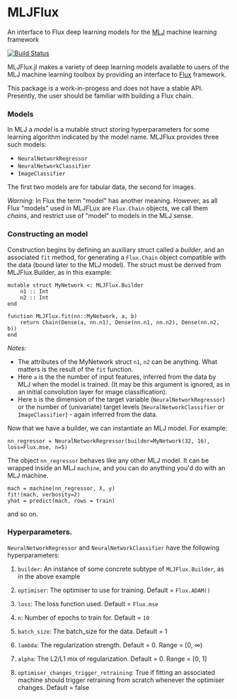 # MLJFlux 

An interface to Flux deep learning models for the [MLJ](https://github.com/alan-turing-institute/MLJ.jl) machine learning framework

[![Build Status](https://travis-ci.com/alan-turing-institute/MLJFlux.svg?branch=master)](https://travis-ci.com/alan-turing-institute/MLJFlux.jl)

MLJFlux.jl makes a variety of deep learning models available to users
of the MLJ machine learning toolbox by providing an interface to
[Flux](https://github.com/FluxML/Flux.jl) framework.

This package is a work-in-progess and does not have a stable
API. Presently, the user should be familiar with building a Flux
chain.

### Models

In MLJ a *model* is a mutable struct storing hyperparameters for some learning algorithm indicated by the model name. MLJFlux provides three such models:

- `NeuralNetworkRegressor`
- `NeuralNetworkClassifier`
- `ImageClassifier`

The first two models are for tabular data, the second for images.

*Warning:* In Flux the term "model" has another meaning. However, as all
Flux "models" used in MLJFLux are `Flux.Chain` objects, we call them
*chains*, and restrict use of "model" to models in the MLJ sense.


### Constructing an model

Construction begins by defining an auxiliary struct called a
*builder*, and an associated `fit` method, for generating a
`Flux.Chain` object compatible with the data (bound later to the MLJ
model). The struct must be derived from MLJFlux.Builder, as in this
example:

```
mutable struct MyNetwork <: MLJFlux.Builder
    n1 :: Int
    n2 :: Int
end

function MLJFlux.fit(nn::MyNetwork, a, b)
    return Chain(Dense(a, nn.n1), Dense(nn.n1, nn.n2), Dense(nn.n2, b))
end
```

*Notes:*

- The attributes of the MyNetwork struct `n1`, `n2` can be anything. What matters is the result of the `fit` function.
- Here `a` is the the number of input features, inferred from
  the data by MLJ when the model is trained. (It may be this argument is ignored, as in an
  initial convolution layer for image classification).
- Here `b` is the dimension of the target variable
  (`NeuralNetworkRegressor`) or the number of (univariate) target
   levels (`NeuralNetworkClassifier` or `ImageClassifier`) - again inferred from the data. 

Now that we have a builder, we can instantiate an MLJ model. For example:

```
nn_regressor = NeuralNetworkRegressor(builder=MyNetwork(32, 16), loss=Flux.mse, n=5)
```

The object `nn_regressor` behaves like any other MLJ model. It can be wrapped inside an MLJ `machine`, and you can do anything you'd do with
an MLJ machine.

```
mach = machine(nn_regressor, X, y)
fit!(mach, verbosity=2)
yhat = predict(mach, rows = train)
```
and so on.


### Hyperparameters.

`NeuralNetworkRegressor` and `NeuralNetworkClassifier` have the following hyperparameters:

1. `builder`: An instance of some concrete subtype of
   `MLJFlux.Builder`, as in the above example
    
2. `optimiser`: The optimiser to use for training. Default =
   `Flux.ADAM()`

3. `loss`: The loss function used. Default = `Flux.mse`

4. `n`: Number of epochs to train for. Default = `10`

5. `batch_size`: The batch_size for the data. Default = 1

6. `lambda`: The regularization strength. Default = 0. Range = [0, ∞)

7. `alpha`: The L2/L1 mix of regularization. Default = 0. Range = [0, 1] 

8. `optimiser_changes_trigger_retraining`: True if fitting an
   associated machine should trigger retraining from scratch whenever
   the optimiser changes. Default = false

<!-- 9. `embedding_choice`: The embedding to use for handling categorical features. Options = :onehot, :entity_embedding. Default = :onehot. -->

<!-- 10. `embedding_dimension`: Valid only when -->
<!--     `embedding_choice=:entity_embedding`. The dimension follows the -->
<!--     formula `min(embedding_dimension, levels)`, where levels is the -->
<!--     number of levels in the pool of the categorical feature. If the -->
<!--     value is <= 0, this means that the dimension will be equal to (the -->
<!--     number of unique values of the feature) / 2. Default = -1 -->

